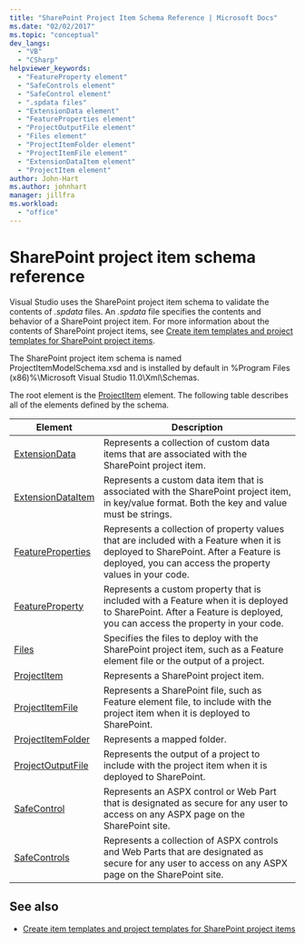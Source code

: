 ```yaml
---
title: "SharePoint Project Item Schema Reference | Microsoft Docs"
ms.date: "02/02/2017"
ms.topic: "conceptual"
dev_langs:
  - "VB"
  - "CSharp"
helpviewer_keywords:
  - "FeatureProperty element"
  - "SafeControls element"
  - "SafeControl element"
  - ".spdata files"
  - "ExtensionData element"
  - "FeatureProperties element"
  - "ProjectOutputFile element"
  - "Files element"
  - "ProjectItemFolder element"
  - "ProjectItemFile element"
  - "ExtensionDataItem element"
  - "ProjectItem element"
author: John-Hart
ms.author: johnhart
manager: jillfra
ms.workload:
  - "office"
---
```

# SharePoint project item schema reference
  Visual Studio uses the SharePoint project item schema to validate the contents of *.spdata* files. An *.spdata* file specifies the contents and behavior of a SharePoint project item. For more information about the contents of SharePoint project items, see [Create item templates and project templates for SharePoint project items](../sharepoint/creating-item-templates-and-project-templates-for-sharepoint-project-items.md).

 The SharePoint project item schema is named ProjectItemModelSchema.xsd and is installed by default in %Program Files (x86)%\Microsoft Visual Studio 11.0\Xml\Schemas.

 The root element is the [ProjectItem](../sharepoint/projectitem-element.md) element. The following table describes all of the elements defined by the schema.

|Element|Description|
|-------------|-----------------|
|[ExtensionData](../sharepoint/extensiondata-element.md)|Represents a collection of custom data items that are associated with the SharePoint project item.|
|[ExtensionDataItem](../sharepoint/extensiondataitem-element.md)|Represents a custom data item that is associated with the SharePoint project item, in key/value format. Both the key and value must be strings.|
|[FeatureProperties](../sharepoint/featureproperties-element.md)|Represents a collection of property values that are included with a Feature when it is deployed to SharePoint. After a Feature is deployed, you can access the property values in your code.|
|[FeatureProperty](../sharepoint/featureproperty-element.md)|Represents a custom property that is included with a Feature when it is deployed to SharePoint. After a Feature is deployed, you can access the property in your code.|
|[Files](../sharepoint/files-element.md)|Specifies the files to deploy with the SharePoint project item, such as a Feature element file or the output of a project.|
|[ProjectItem](../sharepoint/projectitem-element.md)|Represents a SharePoint project item.|
|[ProjectItemFile](../sharepoint/projectitemfile-element.md)|Represents a SharePoint file, such as Feature element file, to include with the project item when it is deployed to SharePoint.|
|[ProjectItemFolder](../sharepoint/projectitemfolder-element.md)|Represents a mapped folder.|
|[ProjectOutputFile](../sharepoint/projectoutputfile-element.md)|Represents the output of a project to include with the project item when it is deployed to SharePoint.|
|[SafeControl](../sharepoint/safecontrol-element.md)|Represents an ASPX control or Web Part that is designated as secure for any user to access on any ASPX page on the SharePoint site.|
|[SafeControls](../sharepoint/safecontrols-element.md)|Represents a collection of ASPX controls and Web Parts that are designated as secure for any user to access on any ASPX page on the SharePoint site.|

## See also
- [Create item templates and project templates for SharePoint project items](../sharepoint/creating-item-templates-and-project-templates-for-sharepoint-project-items.md)
